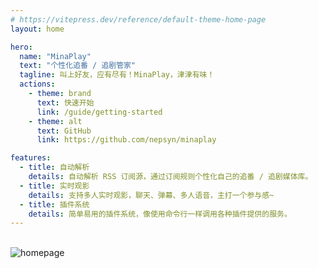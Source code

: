 ```yaml
---
# https://vitepress.dev/reference/default-theme-home-page
layout: home

hero:
  name: "MinaPlay"
  text: "个性化追番 / 追剧管家"
  tagline: 叫上好友，应有尽有！MinaPlay，津津有味！
  actions:
    - theme: brand
      text: 快速开始
      link: /guide/getting-started
    - theme: alt
      text: GitHub
      link: https://github.com/nepsyn/minaplay

features:
  - title: 自动解析
    details: 自动解析 RSS 订阅源，通过订阅规则个性化自己的追番 / 追剧媒体库。
  - title: 实时观影
    details: 支持多人实时观影，聊天、弹幕、多人语音，主打一个参与感~
  - title: 插件系统
    details: 简单易用的插件系统，像使用命令行一样调用各种插件提供的服务。
---
```


<script setup>
import {useData, withBase} from 'vitepress';
const data = useData();
</script>

<style>
:root { 
  --vp-home-hero-name-color: transparent;
  --vp-home-hero-name-background: -webkit-linear-gradient(120deg, deepskyblue, #5672cd 80%); 
}
</style>

<br/>

<img :src="data.isDark.value ? withBase('/homepage-dark.png') : withBase('/homepage.png')" alt="homepage">
